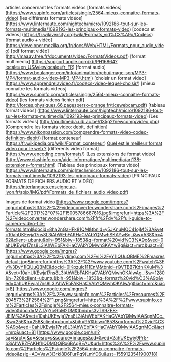 
articles concernant les formats vidéos
[formats vidéos] (https://www.supinfo.com/articles/single/2564-mieux-connaitre-formats-video)
[les différents formats vidéos] (https://www.linternaute.com/hightech/micro/1092186-tout-sur-les-formats-multimedia/1092193-les-principaux-formats-video)
[codecs et vidéos] (https://fr.wikiversity.org/wiki/Formats_vid%C3%A9o/Codecs)
[format audio + vidéo] (https://developer.mozilla.org/fr/docs/Web/HTML/Formats_pour_audio_video)
[pdf format vidéo] (http://maaav.free.fr/documents/video/FormatsVideos.pdf)
[format multimedia] (https://support.apple.com/kb/PH16864?locale=en_US&viewlocale=fr_FR)
[format audio] (https://www.boulanger.com/info/animation/bcbu/image-son/MP3-MP4/format-audio-video-MP3-MP4.html)
[choisir un format video] (https://www.apprendrelavideo.fr/codecs-video-lequel-choisir/)
[mieux connaitre les formats videos] (https://www.supinfo.com/articles/single/2564-mieux-connaitre-formats-video)
[les formats videos fichier pdf] (http://forces.physiques.66.pagesperso-orange.fr/ticewebcam.pdf)
[tableau format videos] (https://www.linternaute.com/hightech/micro/1092186-tout-sur-les-formats-multimedia/1092193-les-principaux-formats-video)
[Les formats vidéos] (http://multimedia.ulb.ac.be/i135g2/newcomp/video.php)
[Comprendre les formats video: debit, definition] (https://www.nikonpassion.com/comprendre-formats-video-codec-definition-debit/)
[format conteneur] (https://fr.wikipedia.org/wiki/Format_conteneur)
[Quel est le meilleur format video pour le web ?](https://www.kalyzee.com/quel-meilleur-format-video-web/)
[differents video format] (https://www.encoding.com/formats/)
[Les extensions de format vidéo] (http://www.clashinfo.com/aide-informatique/multimedia/art138-extensions-format.html)
[Tableau des principaux formats vidéo] (https://www.linternaute.com/hightech/micro/1092186-tout-sur-les-formats-multimedia/1092193-les-principaux-formats-video)
[PRINCIPAUX FORMATS DE FICHIERS AUDIO ET VIDÉO] (https://interlangues.enseigne.ac-lyon.fr/spip/IMG/pdf/Formats_de_fichiers_audio_video.pdf)

Images de format vidéo
[https://www.google.com/imgres?imgurl=https%3A%2F%2Fvideoconverter.wondershare.com%2Fimages%2Farticle%2F2017%2F07%2F15005786687616.jpg&imgrefurl=https%3A%2F%2Fvideoconverter.wondershare.com%2Ffr%2Fdv%2Ffull-guide-to-camera-video-file-formats.html&docid=8ha2nGaHFk81QM&tbnid=y5JKnuMOC41ojM%3A&vet=10ahUKEwja17ns8L3iAhWEbFAKHaCVAbYQMwhSKAYwBg..i&w=538&h=462&client=ubuntu&bih=951&biw=1853&q=format%20vid%C3%A9o&ved=0ahUKEwja17ns8L3iAhWEbFAKHaCVAbYQMwhSKAYwBg&iact=mrc&uact=8]
[https://www.google.com/imgres?imgurl=https%3A%2F%2Fi.ytimg.com%2Fvi%2FyY1IQUuQBME%2Fmaxresdefault.jpg&imgrefurl=https%3A%2F%2Fwww.youtube.com%2Fwatch%3Fv%3DyY1IQUuQBME&docid=0lKpzulc111EnM&tbnid=rQVTBB7KdnKXuM%3A&vet=10ahUKEwja17ns8L3iAhWEbFAKHaCVAbYQMwhOKAIwAg..i&w=1280&h=720&client=ubuntu&bih=951&biw=1853&q=format%20vid%C3%A9o&ved=0ahUKEwja17ns8L3iAhWEbFAKHaCVAbYQMwhOKAIwAg&iact=mrc&uact=8]
[https://www.google.com/imgres?imgurl=https%3A%2F%2Fwww.supinfo.com%2Farticles%2Fresources%2F204573%2F2564%2F1.png&imgrefurl=https%3A%2F%2Fwww.supinfo.com%2Farticles%2Fsingle%2F2564-mieux-connaitre-formats-video&docid=MZJ7gYiv9bM2DM&tbnid=s3vTS9ZE8-JElM%3A&vet=10ahUKEwja17ns8L3iAhWEbFAKHaCVAbYQMwiAASgnMCc..i&w=256&h=256&client=ubuntu&bih=951&biw=1853&q=format%20vid%C3%A9o&ved=0ahUKEwja17ns8L3iAhWEbFAKHaCVAbYQMwiAASgnMCc&iact=mrc&uact=8]
[https://www.google.com/url?sa=i&rct=j&q=&esrc=s&source=images&cd=&ved=2ahUKEwjy9Pr5-b3iAhWBZFAKHfhQDMQQjRx6BAgBEAU&url=https%3A%2F%2Fwww.supinfo.com%2Farticles%2Fsingle%2F2564-mieux-connaitre-formats-video&psig=AOvVaw3i3rkI8D6FurPq9jLmYD6u&ust=1559123541900718]
